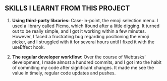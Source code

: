 ## SKILLS I LEARNT FROM THIS PROJECT
1. **Using third-party libraries:** Case-in-point, the emoji selection menu. I used a library called Picmo, which Ifound after a little digging. It turned out to be really simple, and I got it working within a few minutes. However, I faced a frustrating bug regarding positioning the emoji picker, and I struggled with it for several hours until I fixed it with the useEffect hook.

2. **The regular developer workflow:** Over the course of Webtasks' development, I made almost a hundred commits, and I got into the habit of commiting my code after significant changes. It made me see the value in timely, regular code updates and pushes.

